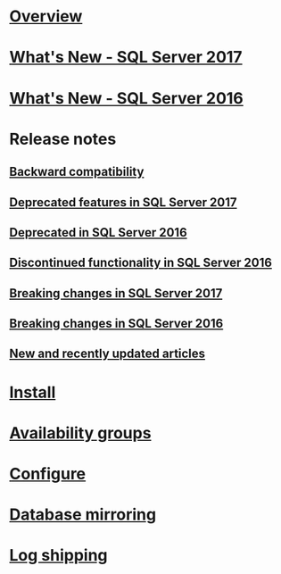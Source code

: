 # [Overview](sql-server-database-engine-overview.md) 

# [What's New - SQL Server 2017](whats-new-in-sql-server-2017.md)  
# [What's New - SQL Server 2016](whats-new-in-sql-server-2016.md) 


# Release notes
## [Backward compatibility](sql-server-database-engine-backward-compatibility.md)
## [Deprecated features in SQL Server 2017](deprecated-database-engine-features-in-sql-server-2017.md)  
## [Deprecated in SQL Server 2016](deprecated-database-engine-features-in-sql-server-2016.md)  
## [Discontinued functionality in SQL Server 2016](discontinued-database-engine-functionality-in-sql-server-2016.md)  
## [Breaking changes in SQL Server 2017](breaking-changes-to-database-engine-features-in-sql-server-2017.md)  
## [Breaking changes in SQL Server 2016](breaking-changes-to-database-engine-features-in-sql-server-2016.md)  
## [New and recently updated articles](new-updated-database-engine.md)

# [Install](../database-engine/install-windows/installation-for-sql-server-2016.md)
# [Availability groups](../database-engine/availability-groups/windows/overview-of-always-on-availability-groups-sql-server.md)
# [Configure](../database-engine/configure-windows/sql-server-database-engine.md)
# [Database mirroring](../database-engine/database-mirroring/the-database-mirroring-endpoint-sql-server.md)
# [Log shipping](../database-engine/log-shipping/about-log-shipping-sql-server.md)
